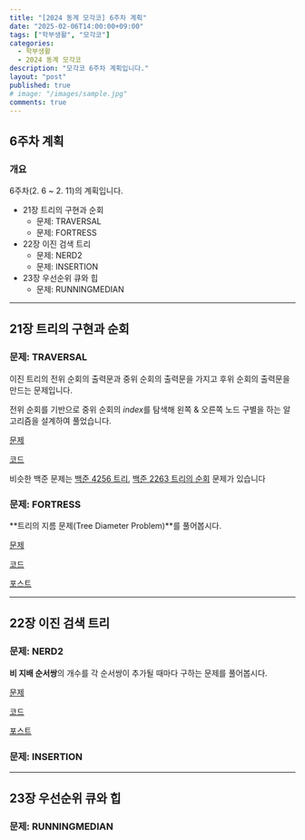 ```yaml
---
title: "[2024 동계 모각코] 6주차 계획"
date: "2025-02-06T14:00:00+09:00"
tags: ["학부생활", "모각코"]
categories: 
  - 학부생활
  - 2024 동계 모각코
description: "모각코 6주차 계획입니다."
layout: "post"
published: true
# image: "/images/sample.jpg"
comments: true
---
```


## 6주차 계획
### 개요
6주차(2. 6 ~ 2. 11)의 계획입니다.
- 21장 트리의 구현과 순회
  - 문제: TRAVERSAL
  - 문제: FORTRESS
- 22장 이진 검색 트리
  - 문제: NERD2
  - 문제: INSERTION
- 23장 우선순위 큐와 힙
  - 문제: RUNNINGMEDIAN

* * *

## 21장 트리의 구현과 순회
### 문제: TRAVERSAL
이진 트리의 전위 순회의 출력문과 중위 순회의 출력문을 가지고 후위 순회의 출력문을 만드는 문제입니다.

전위 순회를 기반으로 중위 순회의 $index$를 탐색해 왼쪽 & 오른쪽 노드 구별을 하는 알고리즘을 설계하여 풀었습니다.

[문제](https://algospot.com/judge/problem/read/TRAVERSAL)

[코드](https://github.com/sossos5989/algorithm/blob/main/algospot/traversal.cc)

비슷한 백준 문제는 [백준 4256 트리](https://www.acmicpc.net/problem/2263), [백준 2263 트리의 순회](https://www.acmicpc.net/problem/2263) 문제가 있습니다

### 문제: FORTRESS
**트리의 지름 문제(Tree Diameter Problem)**를 풀어봅시다.

[문제](https://algospot.com/judge/problem/read/FORTRESS)

[코드](https://github.com/sossos5989/algorithm/blob/main/algospot/fortress.cc)

[포스트](https://sossos5989.github.io/posts/%EC%95%8C%EA%B3%A0%EB%A6%AC%EC%A6%98/%EC%A2%85%EB%A7%8C%EB%B6%81/17/)

* * *

## 22장 이진 검색 트리
### 문제: NERD2
**비 지배 순서쌍**의 개수를 각 순서쌍이 추가될 때마다 구하는 문제를 풀어봅시다.

[문제](https://algospot.com/judge/problem/read/NERD2)

[코드](https://github.com/sossos5989/algorithm/blob/main/algospot/nerd2.cc)

[포스트](https://sossos5989.github.io/posts/%EC%95%8C%EA%B3%A0%EB%A6%AC%EC%A6%98/%EC%A2%85%EB%A7%8C%EB%B6%81/18/)

### 문제: INSERTION

* * *

## 23장 우선순위 큐와 힙
### 문제: RUNNINGMEDIAN

